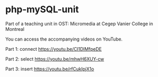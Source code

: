 # php-mySQL-unit
Part of a teaching unit in OST: Micromedia at Cegep Vanier College in Montreal

You can access the accompanying videos on YouTube.

Part 1: connect https://youtu.be/CI1DIMfpeDE

Part 2: select https://youtu.be/mhwH6XUY-cw

Part 3: insert https://youtu.be/rfCukIpjX1o

